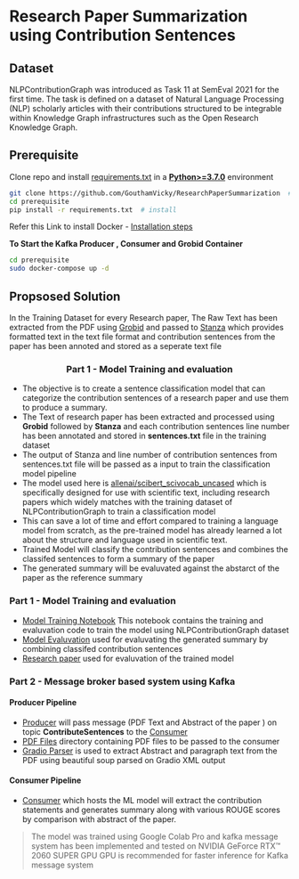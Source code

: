 # Research Paper Summarization using Contribution Sentences

## Dataset

NLPContributionGraph was introduced as Task 11 at SemEval 2021 for the first time. The task is defined on a dataset of Natural Language Processing (NLP) scholarly articles with their contributions structured to be integrable within Knowledge Graph infrastructures such as the Open Research Knowledge Graph. 

## Prerequisite

Clone repo and install [requirements.txt]([https://github.com/GouthamVicky/ResearchPaperSummarization/blob/main/prerequisite/requirements.txt](https://github.com/GouthamVicky/ResearchPaperSummarization/blob/main/prerequisite/requirements.txt)) in a
[**Python>=3.7.0**](https://www.python.org/) environment

```bash
git clone https://github.com/GouthamVicky/ResearchPaperSummarization  # clone
cd prerequisite
pip install -r requirements.txt  # install
```
Refer this Link to install Docker - [Installation steps](https://linuxize.com/post/how-to-install-and-use-docker-compose-on-ubuntu-20-04/) 

**To Start the Kafka Producer , Consumer and Grobid Container**

```bash
cd prerequisite
sudo docker-compose up -d
```
## Propsosed Solution

In the Training Dataset for every Research paper, The Raw Text has been extracted from the PDF using [Grobid](https://github.com/kermitt2/grobid) and passed to [Stanza](https://github.com/stanfordnlp/stanza) which provides formatted text in the text file format and contribution sentences from the paper has been annoted and stored as a seperate text file


### <div align="center">Part 1 - Model Training and evaluation</div>

  - The objective is to create a sentence classification model that can categorize the contribution sentences of a research paper and use them to produce a summary.
  - The Text of research paper has been extracted and processed using **Grobid** followed by **Stanza** and each contribution sentences line number has been annotated and stored in **sentences.txt** file in the training dataset
  - The output of Stanza and line number of contribution sentences from sentences.txt file will be passed as a input to train the classification model pipeline
  - The model used here is [allenai/scibert_scivocab_uncased](https://huggingface.co/allenai/scibert_scivocab_uncased) which is specifically designed for use with scientific text, including research papers which widely matches with the training dataset of NLPContributionGraph to train a classification model
  - This can save a lot of time and effort compared to training a language model from scratch, as the pre-trained model has already learned a lot about the structure and language used in scientific text.
  - Trained Model will classify the contribution sentences and combines the classifed sentences to form a summary of the paper
  - The generated summary will be evaluvated against the abstarct of the paper as the reference summary


### **Part 1 - Model Training and evaluation**
  - [Model Training Notebook](https://github.com/GouthamVicky/ResearchPaperSummarization/blob/main/Notebooks/ContribSentenceTraining.ipynb) This notebook contains the training and evaluvation code to train the model using NLPContributionGraph dataset
  - [Model Evaluvation](https://github.com/GouthamVicky/ResearchPaperSummarization/blob/main/Notebooks/ContribSenEvaluvation.ipynb) used for evaluvating the generated summary by combining classifed contribution sentences
  - [Research paper](https://aclanthology.org/P19-1106/) used for evaluvation of the trained model

### **Part 2 - Message broker based system using Kafka**
#### Producer Pipeline
  - [Producer](https://github.com/GouthamVicky/ResearchPaperSummarization/blob/main/MessageBrokerSystem/producer/producerkafka.py) will pass message (PDF Text and Abstract of the paper ) on topic **ContributeSentences** to the [Consumer](https://github.com/GouthamVicky/ResearchPaperSummarization/blob/main/MessageBrokerSystem/consumer/consumerkafka.py)
  - [PDF Files](https://github.com/GouthamVicky/ResearchPaperSummarization/tree/main/MessageBrokerSystem/producer/pdfFiles) directory containing PDF files to be passed to the consumer
  - [Gradio Parser](https://github.com/GouthamVicky/ResearchPaperSummarization/blob/main/MessageBrokerSystem/producer/grobidparser.py) is used to extract Abstract and paragraph text from the PDF using beautiful soup parsed on Gradio XML output

#### Consumer Pipeline
  - [Consumer](https://github.com/GouthamVicky/ResearchPaperSummarization/blob/main/MessageBrokerSystem/consumer/consumerkafka.py) which hosts the ML model will extract the contribution statements and generates summary along with various ROUGE scores by comparison with abstract of the paper.


> The model was trained using Google Colab Pro and kafka message system has been implemented and tested on NVIDIA GeForce RTX™ 2060 SUPER GPU
> GPU is recommended for faster inference for Kafka message system

